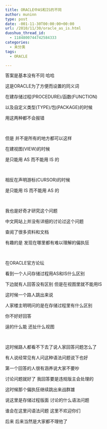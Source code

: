 ```yaml
---
title: ORACLE中AS和IS的不同
author: muninn
type: post
date: -001-11-30T00:00:00+00:00
url: /2010/11/30/oracle_as_is.html
duoshuo_thread_id:
  - 1184800744742584333
categories:
  - 未分类
tags:
  - ORACLE

---
```

答案是基本没有不同 哈哈

这是ORACLE为了方便而设置的同义词

在建存储过程(PROCEDURE)/函数(FUNCTION)

以及自定义类型(TYPE)/包(PACKAGE)的时候

用这两种都不会报错

&#160;

但是 并不是所有的地方都可以这样

在建视图(VIEW)的时候

是只能用 AS 而不能用 IS 的

&#160;

相反在声明游标(CURSOR)的时候

是只能用 IS 而不能用 AS 的

&#160;

我也是好奇才研究这个问题

中文网站上并没有详细的讨论过这个问题

查阅了很多资料和文档

有趣的是 发现在哪里都有难以理解的偏执狂

&#160;

在ORACLE官方论坛

看到一个人问存储过程用AS和IS什么区别

下边就有人回答没有区别 但是在视图里就不能用IS

这时候一个路人跳出来说

人家楼主明明问的是在存储过程里有什么区别

你不好好回答

逞的什么能 还扯什么视图

&#160;

这时候路人都看不下去了说人家回答问题怎么了

有人说经常见有人问这种语法问题说下也好

第一个回答的人很有涵养说大家不要吵

讨论问题就好了 我回答要是违规版主会处理的

这时候那个偏执狂继续跳出来战群雄

说这里是存储过程版面 讨论的什么语法问题

谁会在这里问语法问题 这里不欢迎你们

后来 后来当然是大家都不理他了